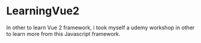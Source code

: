 # LearningVue2
In other to learn Vue 2 framework, i took myself a udemy workshop in other to learn more from this Javascript framework.
